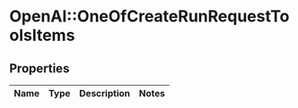 # OpenAI::OneOfCreateRunRequestToolsItems

## Properties
Name | Type | Description | Notes
------------ | ------------- | ------------- | -------------

